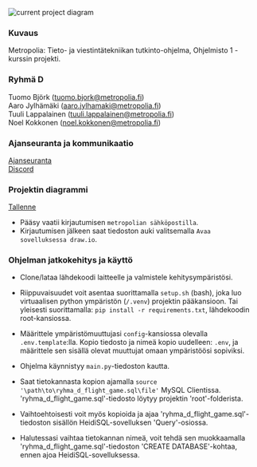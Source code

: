 ![current project diagram](https://github.com/tbkfi-project/Metropolia-2024Q1-Ohjelmisto1_Projekti/blob/main/diagram.png?raw=true)

### Kuvaus
Metropolia: Tieto- ja viestintätekniikan tutkinto-ohjelma, Ohjelmisto 1 -kurssin projekti.

### Ryhmä D
Tuomo Björk (tuomo.bjork@metropolia.fi) \
Aaro Jylhämäki (aaro.jylhamaki@metropolia.fi) \
Tuuli Lappalainen (tuuli.lappalainen@metropolia.fi) \
Noel Kokkonen (noel.kokkonen@metropolia.fi)

### Ajanseuranta ja kommunikaatio
[Ajanseuranta](https://docs.google.com/spreadsheets/d/1zNquF4rOppIsuHlkpdzrMcSmvQwr92FnjMw9hFcxoVU/edit?usp=sharing) \
[Discord](https://discord.com/channels/1207577718405857341/1207577718875623468)

### Projektin diagrammi
[Tallenne](https://drive.google.com/file/d/1tCwMWWl60WpciHbuS6r8Tt5wGIWZu9MJ/view?usp=sharing) 

- Pääsy vaatii kirjautumisen `metropolian sähköpostilla`.
- Kirjautumisen jälkeen saat tiedoston auki valitsemalla `Avaa sovelluksessa draw.io`.

### Ohjelman jatkokehitys ja käyttö

- Clone/lataa lähdekoodi laitteelle ja valmistele kehitysympäristösi.
- Riippuvaisuudet voit asentaa suorittamalla `setup.sh` (bash), joka luo virtuaalisen python ympäristön (`/.venv`) projektin pääkansioon. Tai yleisesti suorittamalla: `pip install -r requirements.txt`, lähdekoodin root-kansiossa.
- Määrittele ympäristömuuttujasi `config`-kansiossa olevalla `.env.template`:lla. Kopio tiedosto ja nimeä kopio uudelleen: `.env`, ja määrittele sen sisällä olevat muuttujat omaan ympäristöösi sopiviksi.
- Ohjelma käynnistyy `main.py`-tiedoston kautta.


- Saat tietokannasta kopion ajamalla `source '\path\to\ryhma_d_flight_game.sql\file'` MySQL Clientissa. 'ryhma_d_flight_game.sql'-tiedosto löytyy projektin 'root'-folderista. 
- Vaihtoehtoisesti voit myös kopioida ja ajaa 'ryhma_d_flight_game.sql'-tiedoston sisällön HeidiSQL-sovelluksen 'Query'-osiossa.
- Halutessasi vaihtaa tietokannan nimeä, voit tehdä sen muokkaamalla 'ryhma_d_flight_game.sql'-tiedoston 'CREATE DATABASE'-kohtaa, ennen ajoa HeidiSQL-sovelluksessa.